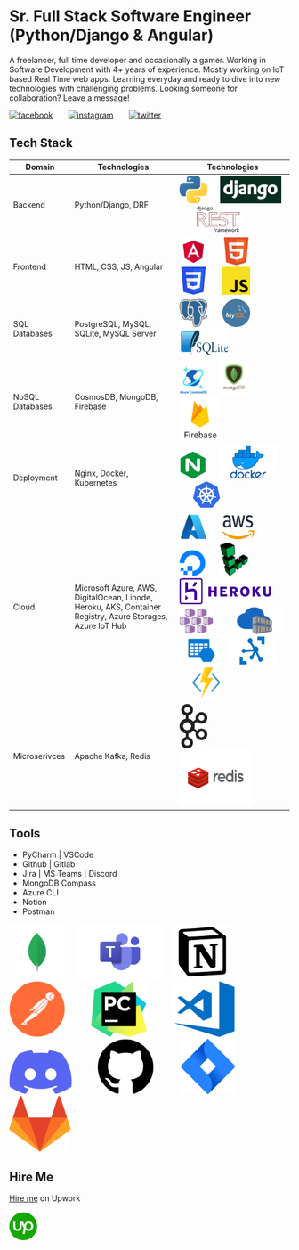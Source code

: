 




# Sr. Full Stack Software Engineer (Python/Django & Angular)

A freelancer, full time developer and occasionally a gamer. Working in Software Development with 4+ years of experience. Mostly working on IoT based Real Time web apps. Learning everyday and ready to dive into new technologies with challenging problems. Looking someone for collaboration? Leave a message!

[![facebook](https://github.com/shikhar1020jais1/Git-Social/blob/master/Icons/Facebook1.png (Facebook))][1]&nbsp;&nbsp;&nbsp;&nbsp;&nbsp;&nbsp;
[![instagram](https://github.com/shikhar1020jais1/Git-Social/blob/master/Icons/Instagram1.png (Instagram))][2]&nbsp;&nbsp;&nbsp;&nbsp;&nbsp;&nbsp;
[![twitter](https://github.com/shikhar1020jais1/Git-Social/blob/master/Icons/LinkedIn1.png (LinkedIn))][3]

<!-- To Link your profile to the media buttons -->

[1]: https://www.facebook.com/asim.ramz
[2]: https://www.instagram.com/asimejaz
[3]: https://www.linkedin.com/in/asimejaz

## Tech Stack
|Domain            | Technologies   | Technologies
|----------------|-|-------------------------------|
|Backend|Python/Django, DRF|<img src="https://github.com/asimejaz14/stack/blob/main/1200px-Python-logo-notext.svg.png" alt="Python Developer" style="height: 50px; width:50px;"/>&nbsp;&nbsp;&nbsp;&nbsp;&nbsp;&nbsp;<img src="https://github.com/asimejaz14/stack/blob/main/django-logo-negative.png" alt="Django Developer" style="height: 50px; width:110px;"/>&nbsp;&nbsp;&nbsp;&nbsp;&nbsp;&nbsp;<img src="https://github.com/asimejaz14/stack/blob/main/logo1.png" alt="Django Rest Framework Developer" style="height: 50px; width:90px;"/>|
|Frontend|HTML, CSS, JS, Angular|<img src="https://github.com/asimejaz14/stack/blob/main/2048px-Angular_full_color_logo.svg.png" alt="Angular" style="height: 50px; width:50px;"/> &nbsp;&nbsp;&nbsp;&nbsp;&nbsp;&nbsp;<img src="https://github.com/asimejaz14/stack/blob/main/html.png" alt="html" style="height: 50px; width:50px;"/> &nbsp;&nbsp;&nbsp;&nbsp;&nbsp;&nbsp;<img src="https://github.com/asimejaz14/stack/blob/main/css.png" alt="css" style="height: 50px; width:50px;"/> &nbsp;&nbsp;&nbsp;&nbsp;&nbsp;&nbsp;<img src="https://github.com/asimejaz14/stack/blob/main/js.png" alt="javascript" style="height: 50px; width:50px;"/>           |
|SQL Databases|PostgreSQL, MySQL, SQLite, MySQL Server|<img src="https://github.com/asimejaz14/stack/blob/main/36042969-f87531d4-0d8a-11e8-9dee-e87ab8c6a9e3.png" alt="PostgreSQL" style="height: 50px; width:50px;"/>&nbsp;&nbsp;&nbsp;&nbsp;&nbsp;&nbsp; <img src="https://github.com/asimejaz14/stack/blob/main/mysql.png" alt="MySQL" style="height: 50px; width:50px;"/>&nbsp;&nbsp;&nbsp;&nbsp;&nbsp;&nbsp; <img src="https://github.com/asimejaz14/stack/blob/main/sqllite.png" alt="SQLite" style="height: 50px; width:90px;"/>|
|NoSQL Databases|CosmosDB, MongoDB, Firebase|<img src="https://github.com/asimejaz14/stack/blob/main/azure-cosmos-db-1.png" alt="CosmosDB" style="height: 50px; width:50px;"/>&nbsp;&nbsp;&nbsp;&nbsp;&nbsp;&nbsp;<img src="https://github.com/asimejaz14/stack/blob/main/mongodb-logo.png" alt="MongoDB" style="height: 60px; width:50px;"/>&nbsp;&nbsp;&nbsp;&nbsp;&nbsp;&nbsp;<img src="https://github.com/asimejaz14/stack/blob/main/firebase.png" alt="firebase" style="height: 80px; width:75px;"/>|
|Deployment|Nginx, Docker, Kubernetes|<img src="https://github.com/asimejaz14/stack/blob/main/nginx.png" alt="nginx" style="height: 50px; width:48px;"/>&nbsp;&nbsp;&nbsp;&nbsp;&nbsp;&nbsp;<img src="https://github.com/asimejaz14/stack/blob/main/docker.png" alt="docker" style="height:60px; width:105px;"/>&nbsp;&nbsp;&nbsp;&nbsp;&nbsp;&nbsp;<img src="https://github.com/asimejaz14/stack/blob/main/kubernetes.png" alt="kubernetes" style="height: 50px; width:50x;"/>|
|Cloud|Microsoft Azure, AWS, DigitalOcean, Linode, Heroku, AKS, Container Registry, Azure Storages, Azure IoT Hub|<img src="https://github.com/asimejaz14/stack/blob/main/azure.png" alt="azure" style="height: 50px; width:50px;"/>&nbsp;&nbsp;&nbsp;&nbsp;&nbsp;&nbsp;<img src="https://github.com/asimejaz14/stack/blob/main/aws.png" alt="aws" style="height: 50px; width:65px;"/>&nbsp;&nbsp;&nbsp;&nbsp;&nbsp;&nbsp;<img src="https://github.com/asimejaz14/stack/blob/main/digitalocean.svg" alt="digitalocean" style="height: 50px; width:50px;"/>&nbsp;&nbsp;&nbsp;&nbsp;&nbsp;&nbsp;<img src="https://github.com/asimejaz14/stack/blob/main/linode.png" alt="linode" style="height: 60px; width:50px;"/>&nbsp;&nbsp;&nbsp;&nbsp;&nbsp;&nbsp;<img src="https://github.com/asimejaz14/stack/blob/main/heroku.png" alt="heroku" style="height: 50px; width:165px;"/>&nbsp;&nbsp;&nbsp;&nbsp;&nbsp;&nbsp;<img src="https://github.com/asimejaz14/stack/blob/main/aks.png" alt="aks" style="height: 50px; width:60px;"/>&nbsp;&nbsp;&nbsp;&nbsp;&nbsp;&nbsp;<img src="https://github.com/asimejaz14/stack/blob/main/container.png" alt="container" style="height: 50px; width:105px;"/>&nbsp;&nbsp;&nbsp;&nbsp;<img src="https://github.com/asimejaz14/stack/blob/main/storage.png" alt="azure storages" style="height: 50px; width:50px;"/>&nbsp;&nbsp;&nbsp;&nbsp;&nbsp;&nbsp;<img src="https://github.com/asimejaz14/stack/blob/main/iot.png" alt="azure iot hub" style="height: 50px; width:85px;"/>&nbsp;&nbsp;&nbsp;&nbsp;&nbsp;&nbsp;<img src="https://github.com/asimejaz14/stack/blob/main/functions.png" alt="azure functions" style="height: 60px; width:50px;"/>|
|Microserivces|Apache Kafka, Redis|<img src="https://github.com/asimejaz14/stack/blob/main/kafka1.png" alt="kafka" style="height: 80px; width:50px;"/>&nbsp;&nbsp;&nbsp;&nbsp;&nbsp;&nbsp;<img src="https://github.com/asimejaz14/stack/blob/main/redis.png" alt="redis" style="height: 100px; width:130px;"/> |

  
  
## Tools
 - PyCharm | VSCode
 - Github | Gitlab
 - Jira | MS Teams | Discord
 - MongoDB Compass
 - Azure CLI
 - Notion
 - Postman


<img src="https://github.com/asimejaz14/stack/blob/main/compas.png" alt="compass" style="height: 100px; width:100px;"/>&nbsp;&nbsp;&nbsp;&nbsp;&nbsp;&nbsp;<img src="https://github.com/asimejaz14/stack/blob/main/teams.png" alt="teams" style="height: 100px; width:150px;"/>&nbsp;&nbsp;&nbsp;&nbsp;&nbsp;&nbsp;<img src="https://github.com/asimejaz14/stack/blob/main/notion.png" alt="notion" style="height: 100px; width:100px;"/>&nbsp;&nbsp;&nbsp;&nbsp;&nbsp;&nbsp;&nbsp;&nbsp;&nbsp;&nbsp;&nbsp;&nbsp;<img src="https://github.com/asimejaz14/stack/blob/main/postman.png" alt="postman" style="height: 100px; width:100px;"/>&nbsp;&nbsp;&nbsp;&nbsp;&nbsp;&nbsp;&nbsp;&nbsp;&nbsp;&nbsp;&nbsp;&nbsp;<img src="https://github.com/asimejaz14/stack/blob/main/pycharm.png" alt="pycharm" style="height: 100px; width:100px;"/>&nbsp;&nbsp;&nbsp;&nbsp;&nbsp;&nbsp;&nbsp;&nbsp;&nbsp;&nbsp;&nbsp;&nbsp;<img src="https://github.com/asimejaz14/stack/blob/main/vscode.png" alt="vscode" style="height: 100px; width:110px;"/>&nbsp;&nbsp;&nbsp;&nbsp;&nbsp;&nbsp;&nbsp;&nbsp;&nbsp;&nbsp;&nbsp;&nbsp;<img src="https://github.com/asimejaz14/stack/blob/main/discord.png" alt="discord" style="height: 80px; width:112px;"/>&nbsp;&nbsp;&nbsp;&nbsp;&nbsp;&nbsp;&nbsp;&nbsp;&nbsp;&nbsp;&nbsp;&nbsp;<img src="https://github.com/asimejaz14/stack/blob/main/github.png" alt="github" style="height: 100px; width:100px;"/>&nbsp;&nbsp;&nbsp;&nbsp;&nbsp;&nbsp;&nbsp;&nbsp;&nbsp;&nbsp;&nbsp;&nbsp;<img src="https://github.com/asimejaz14/stack/blob/main/jira.png" alt="jira" style="height: 100px; width:100px;"/>&nbsp;&nbsp;&nbsp;&nbsp;&nbsp;&nbsp;&nbsp;&nbsp;&nbsp;&nbsp;&nbsp;&nbsp;<img src="https://github.com/asimejaz14/stack/blob/main/gitlab.webp" alt="gitlab" style="height: 100px; width:110px;"/>


## Hire Me



[Hire me](https://www.upwork.com/freelancers/~01b6767688075b1f58) on Upwork
<br><br><img src="https://github.com/asimejaz14/stack/blob/main/upwork.png" alt="upwork" style="height: 50px; width:50px;"/>




<!---
asimejaz14/asimejaz14 is a ✨ special ✨ repository because its `README.md` (this file) appears on your GitHub profile.
You can click the Preview link to take a look at your changes.
--->

